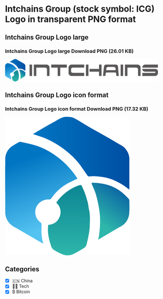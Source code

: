 # Intchains Group (stock symbol: ICG) Logo in transparent PNG format

## Intchains Group Logo large

### Intchains Group Logo large Download PNG (26.01 KB)

![Intchains Group Logo large Download PNG (26.01 KB)](/img/orig/ICG_BIG-8e4468e3.png)

## Intchains Group Logo icon format

### Intchains Group Logo icon format Download PNG (17.32 KB)

![Intchains Group Logo icon format Download PNG (17.32 KB)](/img/orig/ICG-05060442.png)



## Categories
- [x] 🇨🇳 China
- [x] 👩‍💻 Tech
- [x] ₿ Bitcoin
